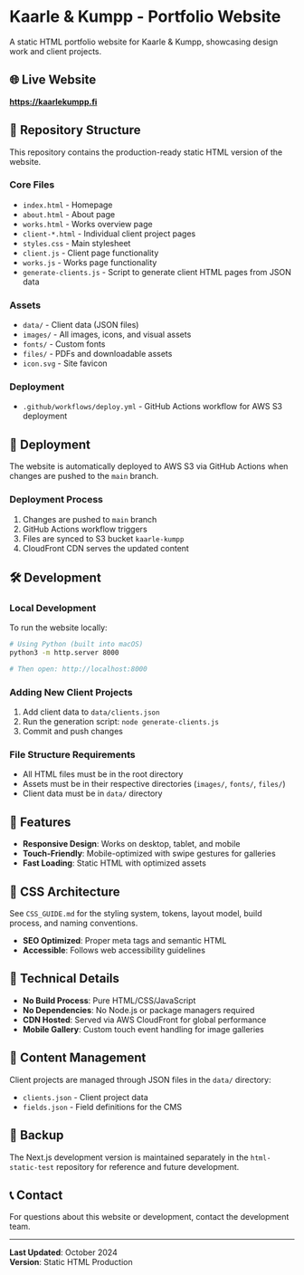 # Kaarle & Kumpp - Portfolio Website

A static HTML portfolio website for Kaarle & Kumpp, showcasing design work and client projects.

## 🌐 Live Website
**https://kaarlekumpp.fi**

## 📁 Repository Structure

This repository contains the production-ready static HTML version of the website.

### Core Files
- `index.html` - Homepage
- `about.html` - About page  
- `works.html` - Works overview page
- `client-*.html` - Individual client project pages
- `styles.css` - Main stylesheet
- `client.js` - Client page functionality
- `works.js` - Works page functionality
- `generate-clients.js` - Script to generate client HTML pages from JSON data

### Assets
- `data/` - Client data (JSON files)
- `images/` - All images, icons, and visual assets
- `fonts/` - Custom fonts
- `files/` - PDFs and downloadable assets
- `icon.svg` - Site favicon

### Deployment
- `.github/workflows/deploy.yml` - GitHub Actions workflow for AWS S3 deployment

## 🚀 Deployment

The website is automatically deployed to AWS S3 via GitHub Actions when changes are pushed to the `main` branch.

### Deployment Process
1. Changes are pushed to `main` branch
2. GitHub Actions workflow triggers
3. Files are synced to S3 bucket `kaarle-kumpp`
4. CloudFront CDN serves the updated content

## 🛠️ Development

### Local Development
To run the website locally:

```bash
# Using Python (built into macOS)
python3 -m http.server 8000

# Then open: http://localhost:8000
```

### Adding New Client Projects
1. Add client data to `data/clients.json`
2. Run the generation script: `node generate-clients.js`
3. Commit and push changes

### File Structure Requirements
- All HTML files must be in the root directory
- Assets must be in their respective directories (`images/`, `fonts/`, `files/`)
- Client data must be in `data/` directory

## 📱 Features

- **Responsive Design**: Works on desktop, tablet, and mobile
- **Touch-Friendly**: Mobile-optimized with swipe gestures for galleries
- **Fast Loading**: Static HTML with optimized assets

## 🧭 CSS Architecture

See `CSS_GUIDE.md` for the styling system, tokens, layout model, build process, and naming conventions.
- **SEO Optimized**: Proper meta tags and semantic HTML
- **Accessible**: Follows web accessibility guidelines

## 🔧 Technical Details

- **No Build Process**: Pure HTML/CSS/JavaScript
- **No Dependencies**: No Node.js or package managers required
- **CDN Hosted**: Served via AWS CloudFront for global performance
- **Mobile Gallery**: Custom touch event handling for image galleries

## 📝 Content Management

Client projects are managed through JSON files in the `data/` directory:
- `clients.json` - Client project data
- `fields.json` - Field definitions for the CMS

## 🔄 Backup

The Next.js development version is maintained separately in the `html-static-test` repository for reference and future development.

## 📞 Contact

For questions about this website or development, contact the development team.

---

**Last Updated**: October 2024  
**Version**: Static HTML Production